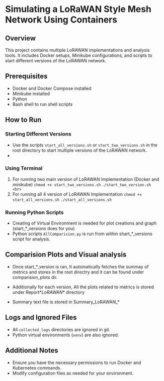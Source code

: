# Simulating a LoRaWAN Style Mesh Network Using Containers

## Overview
This project contains multiple LoRAWAN implementations and analysis tools. It includes Docker setups, Minikube configurations, and scripts to start different versions of the LoRAWAN network.

## Prerequisites
- Docker and Docker Compose installed
- Minikube installed 
- Python
- Bash shell to run shell scripts

## How to Run

### Starting Different Versions
- Use the scripts `start_all_versions.sh` or `start_two_versions.sh` in the root directory to start multiple versions of the LoRAWAN network.
- 
### Using Terminal

1. For running two main version of LoRAWAN Implementation (Docker and minikube)
`chmod +x start_two_versions.sh`
`./start_two_version.sh <br>`
2. For running all 4 version of LoRAWAN Implementation
`chmod +x start_all_versions.sh`
`./start_all_versions.sh`

### Running Python Scripts
- Creating of Virtual Environment is needed for plot creations and graph (start_*_versions does for you)<br>
- Python scripts `AllComparision.py` is run from within shart_*_versions script for analysis.

## Comparision Plots and Visual analysis
- Once start_*_version is ran, It automatically fetches the summay of metrics and stores in the root directry and it can be found under comparision_plots dir.

- Additionally for each version, All the plots related to metrics is stored under Report*_LoRAWAN_* directory
- Summary text file is stored in Summary_LoRAWAN_*

##

## Logs and Ignored Files
- All `collected_logs` directories are ignored in git.
- Python virtual environments (`venv`) are also ignored.

## Additional Notes
- Ensure you have the necessary permissions to run Docker and Kubernetes commands.
- Modify configuration files as needed for your environment.
